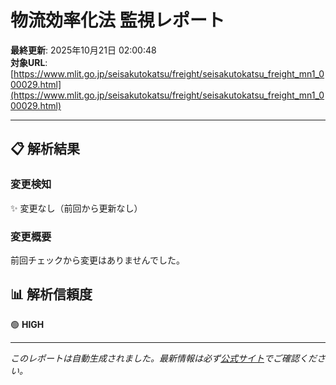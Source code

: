 # 物流効率化法 監視レポート

**最終更新**: 2025年10月21日 02:00:48  
**対象URL**: [https://www.mlit.go.jp/seisakutokatsu/freight/seisakutokatsu_freight_mn1_000029.html](https://www.mlit.go.jp/seisakutokatsu/freight/seisakutokatsu_freight_mn1_000029.html)

---

## 📋 解析結果

### 変更検知

✨ 変更なし（前回から更新なし）

### 変更概要

前回チェックから変更はありませんでした。

## 📊 解析信頼度

🟢 **HIGH**

---

*このレポートは自動生成されました。最新情報は必ず[公式サイト](https://www.mlit.go.jp/seisakutokatsu/freight/seisakutokatsu_freight_mn1_000029.html)でご確認ください。*
